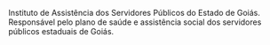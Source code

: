 Instituto de Assistência dos Servidores Públicos do Estado de Goiás. Responsável pelo plano de saúde e assistência social dos servidores públicos estaduais de Goiás.
